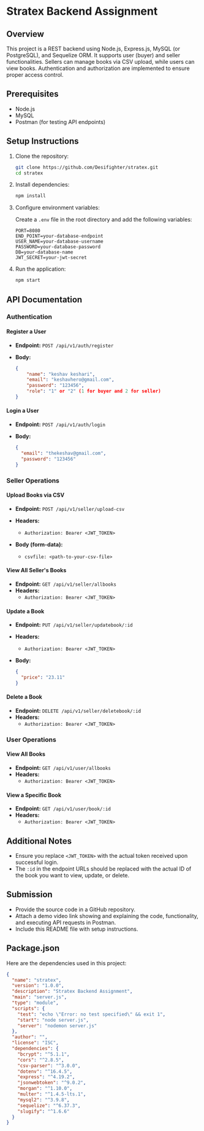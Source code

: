 # Stratex Backend Assignment

## Overview

This project is a REST backend using Node.js, Express.js, MySQL (or PostgreSQL), and Sequelize ORM. It supports user (buyer) and seller functionalities. Sellers can manage books via CSV upload, while users can view books. Authentication and authorization are implemented to ensure proper access control.

## Prerequisites

- Node.js
- MySQL
- Postman (for testing API endpoints)

## Setup Instructions

1. Clone the repository:

   ```bash
   git clone https://github.com/Desifighter/stratex.git
   cd stratex
   ```

2. Install dependencies:

   ```bash
   npm install
   ```

3. Configure environment variables:

   Create a `.env` file in the root directory and add the following variables:

   ```plaintext
   PORT=8080
   END_POINT=your-database-endpoint
   USER_NAME=your-database-username
   PASSWORD=your-database-password
   DB=your-database-name
   JWT_SECRET=your-jwt-secret
   ```

4. Run the application:

   ```bash
   npm start
   ```

## API Documentation

### Authentication

#### Register a User

- **Endpoint:** `POST /api/v1/auth/register`
- **Body:**

  ```json
  {
      "name": "keshav keshari",
      "email": "keshavhero@gmail.com",
      "password": "123456",
      "role": "1" or "2" (1 for buyer and 2 for seller)
  }
  ```

#### Login a User

- **Endpoint:** `POST /api/v1/auth/login`
- **Body:**

  ```json
  {
    "email": "thekeshav@gmail.com",
    "password": "123456"
  }
  ```

### Seller Operations

#### Upload Books via CSV

- **Endpoint:** `POST /api/v1/seller/upload-csv`
- **Headers:**

  - `Authorization: Bearer <JWT_TOKEN>`

- **Body (form-data):**

  - `csvfile: <path-to-your-csv-file>`

#### View All Seller's Books

- **Endpoint:** `GET /api/v1/seller/allbooks`
- **Headers:**
  - `Authorization: Bearer <JWT_TOKEN>`

#### Update a Book

- **Endpoint:** `PUT /api/v1/seller/updatebook/:id`
- **Headers:**

  - `Authorization: Bearer <JWT_TOKEN>`

- **Body:**

  ```json
  {
    "price": "23.11"
  }
  ```

#### Delete a Book

- **Endpoint:** `DELETE /api/v1/seller/deletebook/:id`
- **Headers:**
  - `Authorization: Bearer <JWT_TOKEN>`

### User Operations

#### View All Books

- **Endpoint:** `GET /api/v1/user/allbooks`
- **Headers:**
  - `Authorization: Bearer <JWT_TOKEN>`

#### View a Specific Book

- **Endpoint:** `GET /api/v1/user/book/:id`
- **Headers:**
  - `Authorization: Bearer <JWT_TOKEN>`

## Additional Notes

- Ensure you replace `<JWT_TOKEN>` with the actual token received upon successful login.
- The `:id` in the endpoint URLs should be replaced with the actual ID of the book you want to view, update, or delete.

## Submission

- Provide the source code in a GitHub repository.
- Attach a demo video link showing and explaining the code, functionality, and executing API requests in Postman.
- Include this README file with setup instructions.

## Package.json

Here are the dependencies used in this project:

```json
{
  "name": "stratex",
  "version": "1.0.0",
  "description": "Stratex Backend Assignment",
  "main": "server.js",
  "type": "module",
  "scripts": {
    "test": "echo \"Error: no test specified\" && exit 1",
    "start": "node server.js",
    "server": "nodemon server.js"
  },
  "author": "",
  "license": "ISC",
  "dependencies": {
    "bcrypt": "^5.1.1",
    "cors": "^2.8.5",
    "csv-parser": "^3.0.0",
    "dotenv": "^16.4.5",
    "express": "^4.19.2",
    "jsonwebtoken": "^9.0.2",
    "morgan": "^1.10.0",
    "multer": "^1.4.5-lts.1",
    "mysql2": "^3.9.8",
    "sequelize": "^6.37.3",
    "slugify": "^1.6.6"
  }
}
```
